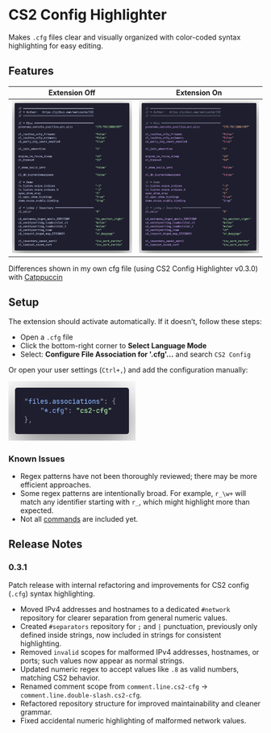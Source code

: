 # CS2 Config Highlighter

Makes `.cfg` files clear and visually organized with color-coded syntax highlighting for easy editing.

## Features

| Extension Off                                                                                                  | Extension On                                                                                                 |
| -------------------------------------------------------------------------------------------------------------- | ------------------------------------------------------------------------------------------------------------ |
| ![extensionOff](https://raw.githubusercontent.com/mariomo16/cs2-cfg-syntax/refs/heads/main/images/codeOff.png) | ![extensionOn](https://raw.githubusercontent.com/mariomo16/cs2-cfg-syntax/refs/heads/main/images/codeOn.png) |

Differences shown in my own cfg file (using CS2 Config Highlighter v0.3.0) with [Catppuccin](https://marketplace.visualstudio.com/items?itemName=Catppuccin.catppuccin-vsc)

## Setup

The extension should activate automatically. If it doesn’t, follow these steps:

-   Open a `.cfg` file
-   Click the bottom-right corner to **Select Language Mode**
-   Select: **Configure File Association for '.cfg'...** and search `CS2 Config`

Or open your user settings (`Ctrl+,`) and add the configuration manually:

<img src="https://raw.githubusercontent.com/mariomo16/cs2-cfg-syntax/refs/heads/main/images/settings.png" alt="Alt Text" style="width:50%; height:auto;">

### Known Issues

-   Regex patterns have not been thoroughly reviewed; there may be more efficient approaches.
-   Some regex patterns are intentionally broad. For example, `r_\w+` will match any identifier starting with `r_`, which might highlight more than expected.
-   Not all [commands](https://developer.valvesoftware.com/wiki/List_of_Counter-Strike_2_console_commands_and_variables) are included yet.

## Release Notes

### 0.3.1

Patch release with internal refactoring and improvements for CS2 config (`.cfg`) syntax highlighting.

-   Moved IPv4 addresses and hostnames to a dedicated `#network` repository for clearer separation from general numeric values.
-   Created `#separators` repository for `;` and `|` punctuation, previously only defined inside strings, now included in strings for consistent highlighting.
-   Removed `invalid` scopes for malformed IPv4 addresses, hostnames, or ports; such values now appear as normal strings.
-   Updated numeric regex to accept values like `.8` as valid numbers, matching CS2 behavior.
-   Renamed comment scope from `comment.line.cs2-cfg` → `comment.line.double-slash.cs2-cfg`.
-   Refactored repository structure for improved maintainability and cleaner grammar.
-   Fixed accidental numeric highlighting of malformed network values.
